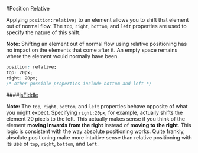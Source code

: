 #Position Relative

Applying `position:relative;` to an element allows you to shift that element out of normal flow. The `top`, `right`, `bottom`, and `left` properties are used to specify the nature of this shift.

**Note:** Shifting an element out of normal flow using relative positioning has no impact on the elements that come after it. An empty space remains where the element would normally have been.

```css
position: relative;
top: 20px;
right: 20px;
/* other possible properties include bottom and left */
```

####[jsFiddle](http://jsfiddle.net/cameron89/kMah2/)

**Note:** The `top`, `right`, `bottom`, and `left` properties behave opposite of what you might expect. Specifying `right:20px`, for example, actually shifts the element 20 pixels to the left. This actually makes sense if you think of the element **moving inwards from the right** instead of **moving to the right**. This logic is consistent with the way absolute positioning works. Quite frankly, absolute positioning make more intuitive sense than relative positioning with its use of `top`, `right`, `bottom`, and `left`.

